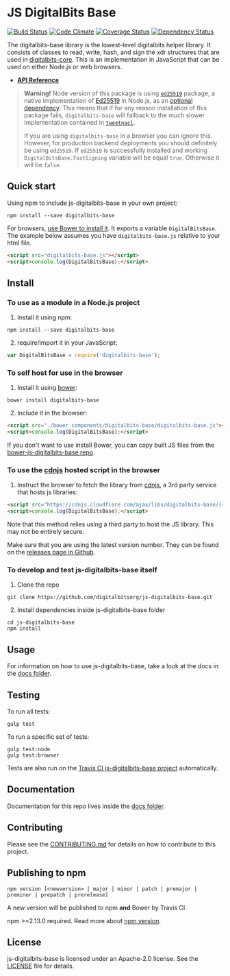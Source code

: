 # JS DigitalBits Base

[![Build Status](https://travis-ci.org/digitalbitsorg/js-digitalbits-base.svg)](https://travis-ci.org/digitalbitsorg/js-digitalbits-base)
[![Code Climate](https://codeclimate.com/github/digitalbitsorg/js-digitalbits-base/badges/gpa.svg)](https://codeclimate.com/github/digitalbitsorg/js-digitalbits-base)
[![Coverage Status](https://coveralls.io/repos/digitalbitsorg/js-digitalbits-base/badge.svg?branch=master&service=github)](https://coveralls.io/github/digitalbitsorg/js-digitalbits-base?branch=master)
[![Dependency Status](https://david-dm.org/digitalbitsorg/js-digitalbits-base.svg)](https://david-dm.org/digitalbits/js-digitalbits-base)

The digitalbits-base library is the lowest-level digitalbits helper library.  It consists of classes
to read, write, hash, and sign the xdr structures that are used in [digitalbits-core](https://github.com/DigitalBitsOrg/digitalbits-core).
This is an implementation in JavaScript that can be used on either Node.js or web browsers.

* **[API Reference](https://digitalbits.github.io/js-digitalbits-base/)**

> **Warning!** Node version of this package is using [`ed25519`](https://www.npmjs.com/package/ed25519) package, a native implementation of [Ed25519](https://ed25519.cr.yp.to/) in Node.js, as an [optional dependency](https://docs.npmjs.com/files/package.json#optionaldependencies). This means that if for any reason installation of this package fails, `digitalbits-base` will fallback to the much slower implementation contained in [`tweetnacl`](https://www.npmjs.com/package/tweetnacl).
>
> If you are using `digitalbits-base` in a browser you can ignore this. However, for production backend deployments you should definitely be using `ed25519`. If `ed25519` is successfully installed and working `DigitalBitsBase.FastSigning` variable will be equal `true`. Otherwise it will be `false`.

## Quick start

Using npm to include js-digitalbits-base in your own project:
```shell
npm install --save digitalbits-base
```

For browsers, [use Bower to install it](#to-use-in-the-browser). It exports a
variable `DigitalBitsBase`. The example below assumes you have `digitalbits-base.js`
relative to your html file.

```html
<script src="digitalbits-base.js"></script>
<script>console.log(DigitalBitsBase);</script>
```

## Install

### To use as a module in a Node.js project
1. Install it using npm:

  ```shell
  npm install --save digitalbits-base
  ```
2. require/import it in your JavaScript:

  ```js
  var DigitalBitsBase = require('digitalbits-base');
  ```

### To self host for use in the browser
1. Install it using [bower](http://bower.io):

  ```shell
  bower install digitalbits-base
  ```

2. Include it in the browser:

  ```html
  <script src="./bower_components/digitalbits-base/digitalbits-base.js"></script>
  <script>console.log(DigitalBitsBase);</script>
  ```

If you don't want to use install Bower, you can copy built JS files from the [bower-js-digitalbits-base repo](https://github.com/digitalbitsorg/bower-js-digitalbits-base).

### To use the [cdnjs](https://cdnjs.com/libraries/digitalbits-base) hosted script in the browser
1. Instruct the browser to fetch the library from [cdnjs](https://cdnjs.com/libraries/digitalbits-base), a 3rd party service that hosts js libraries:

  ```html
  <script src="https://cdnjs.cloudflare.com/ajax/libs/digitalbits-base/{version}/digitalbits-base.js"></script>
  <script>console.log(DigitalBitsBase);</script>
  ```

Note that this method relies using a third party to host the JS library. This may not be entirely secure.

Make sure that you are using the latest version number. They can be found on the [releases page in Github](https://github.com/digitalbitsorg/js-digitalbits-base/releases).

### To develop and test js-digitalbits-base itself
1. Clone the repo

  ```shell
  git clone https://github.com/digitalbitsorg/js-digitalbits-base.git
  ```
2. Install dependencies inside js-digitalbits-base folder

  ```shell
  cd js-digitalbits-base
  npm install
  ```

## Usage
For information on how to use js-digitalbits-base, take a look at the docs in the [docs folder](./docs).

## Testing
To run all tests:
```shell
gulp test
```

To run a specific set of tests:
```shell
gulp test:node
gulp test:browser
```

Tests are also run on the [Travis CI js-digitalbits-base project](https://travis-ci.org/digitalbitsorg/js-digitalbits-base) automatically.

## Documentation
Documentation for this repo lives inside the [docs folder](./docs).

## Contributing
Please see the [CONTRIBUTING.md](./CONTRIBUTING.md) for details on how to contribute to this project.

## Publishing to npm
```
npm version [<newversion> | major | minor | patch | premajor | preminor | prepatch | prerelease]
```
A new version will be published to npm **and** Bower by Travis CI.

npm >=2.13.0 required.
Read more about [npm version](https://docs.npmjs.com/cli/version).

## License
js-digitalbits-base is licensed under an Apache-2.0 license. See the [LICENSE](./LICENSE) file for details.
